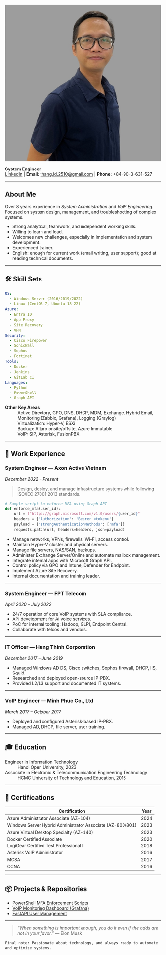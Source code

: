 ![Avatar](https://raw.githubusercontent.com/thangle2510/thangle2510.github.io/main/avatar.jpg)


**System Engineer**  
[LinkedIn](https://linkedin.com/in/thang-le-28970b91) | **Email:** thang.ld.2510@gmail.com | **Phone:** +84-90-3-631-527

* * *

## About Me

Over 8 years experience in _System Administration_ and _VoIP Engineering_.  
Focused on system design, management, and troubleshooting of complex systems.

* Strong analytical, teamwork, and independent working skills.
* Willing to learn and lead.
* Welcomes new challenges, especially in implementation and system development.
* Experienced trainer.
* English: enough for current work (email writing, user support); good at reading technical documents.

* * *

## 🛠️ Skill Sets

```yaml
OS:
  - Windows Server (2016/2019/2022)
  - Linux (CentOS 7, Ubuntu 18-22)
Azure:
  - Entra ID
  - App Proxy
  - Site Recovery
  - VPN
Security:
  - Cisco Firepower
  - SonicWall
  - Sophos
  - Fortinet
Tools:
  - Docker
  - Jenkins
  - GitLab CI
Languages:
  - Python
  - PowerShell
  - Graph API
```

<dl>
<dt><strong>Other Key Areas</strong></dt>
<dd>Active Directory, GPO, DNS, DHCP, MDM, Exchange, Hybrid Email, Monitoring (Zabbix, Grafana), Logging (Graylog)</dd>
<dd>Virtualization: Hyper-V, ESXi</dd>
<dd>Backup: Altaro onsite/offsite, Azure Immutable</dd>
<dd>VoIP: SIP, Asterisk, FusionPBX</dd>
</dl>

* * *

## 💼 Work Experience

### System Engineer — **Axon Active Vietnam**  
_December 2022 – Present_

> Design, deploy, and manage infrastructure systems while following ISO/IEC 27001:2013 standards.

```python
# Sample script to enforce MFA using Graph API
def enforce_mfa(user_id):
    url = f"https://graph.microsoft.com/v1.0/users/{user_id}"
    headers = {'Authorization': 'Bearer <token>'}
    payload = {'strongAuthenticationMethods': ['mfa']}
    requests.patch(url, headers=headers, json=payload)
```

- Manage networks, VPNs, firewalls, Wi-Fi, access control.
- Maintain Hyper-V cluster and physical servers.
- Manage file servers, NAS/SAN, backups.
- Administer Exchange Server/Online and automate mailbox management.
- Integrate internal apps with Microsoft Graph API.
- Control policy via GPO and Intune, Defender for Endpoint.
- Implement Azure Site Recovery.
- Internal documentation and training leader.

---

### System Engineer — **FPT Telecom**  
_April 2020 – July 2022_

- 24/7 operation of core VoIP systems with SLA compliance.
- API development for AI voice services.
- PoC for internal tooling: Hadoop, GLPI, Endpoint Central.
- Collaborate with telcos and vendors.

---

### IT Officer — **Hung Thinh Corporation**  
_December 2017 – June 2019_

- Managed Windows AD DS, Cisco switches, Sophos firewall, DHCP, IIS, Squid.
- Researched and deployed open-source IP-PBX.
- Provided L2/L3 support and documented IT systems.

---

### VoIP Engineer — **Minh Phuc Co., Ltd**  
_March 2017 – October 2017_

- Deployed and configured Asterisk-based IP-PBX.
- Managed AD, DHCP, file server, user training.

* * *

## 🎓 Education

<dl>
<dt>Engineer in Information Technology</dt>
<dd>Hanoi Open University, 2023</dd>
<dt>Associate in Electronic & Telecommunication Engineering Technology</dt>
<dd>HCMC University of Technology and Education, 2016</dd>
</dl>

* * *

## 📜 Certifications

| Certification | Year |
|---------------|------|
| Azure Administrator Associate (AZ-104) | 2024 |
| Windows Server Hybrid Administrator Associate (AZ-800/801) | 2023 |
| Azure Virtual Desktop Specialty (AZ-140) | 2023 |
| Docker Certified Associate | 2020 |
| LogiGear Certified Test Professional I | 2018 |
| Asterisk VoIP Administrator | 2016 |
| MCSA | 2017 |
| CCNA | 2016 |

* * *

## 📦 Projects & Repositories

* [PowerShell MFA Enforcement Scripts](https://github.com/example/mfa-scripts)
* [VoIP Monitoring Dashboard (Grafana)](https://github.com/example/voip-monitor)
* [FastAPI User Management](https://github.com/example/fastapi-users)

* * *

> _“When something is important enough, you do it even if the odds are not in your favor.”_ — Elon Musk

```
Final note: Passionate about technology, and always ready to automate and optimize systems.
```
